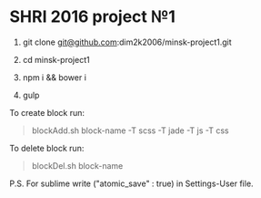 # SHRI 2016 project №1
1. git clone git@github.com:dim2k2006/minsk-project1.git

2. cd minsk-project1

3. npm i && bower i

4. gulp



To create block run:

> blockAdd.sh block-name -T scss -T jade -T js -T css

To delete block run:

> blockDel.sh block-name



P.S. For sublime write ("atomic_save" : true) in Settings-User file.